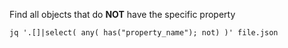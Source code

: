Find all objects that do **NOT** have the specific property

```
jq '.[]|select( any( has("property_name"); not) )' file.json

```